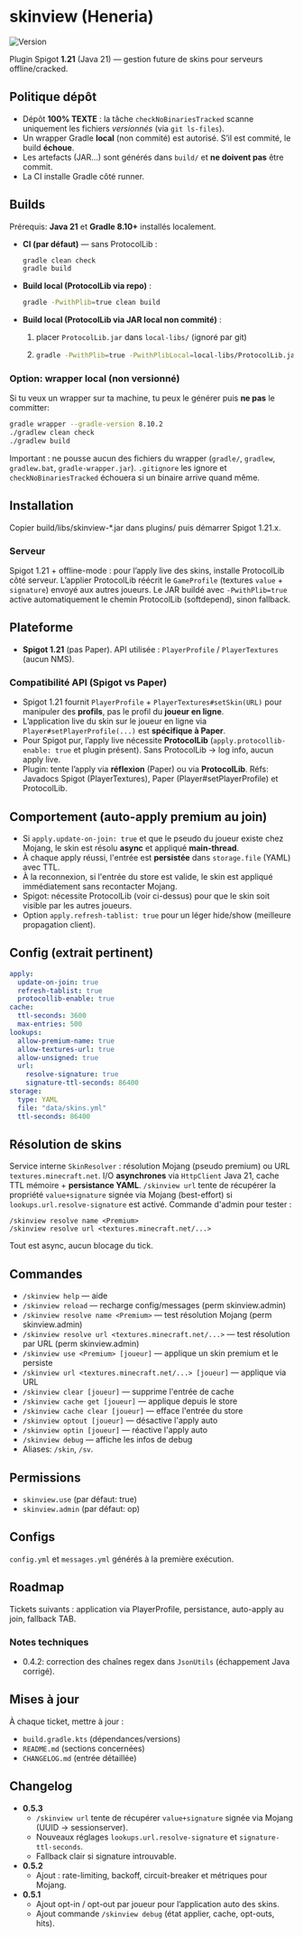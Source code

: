 # skinview (Heneria)

![Version](https://img.shields.io/badge/version-0.5.3-blue)

Plugin Spigot **1.21** (Java 21) — gestion future de skins pour serveurs offline/cracked.

## Politique dépôt
- Dépôt **100% TEXTE** : la tâche `checkNoBinariesTracked` scanne uniquement les fichiers *versionnés* (via `git ls-files`).
- Un wrapper Gradle **local** (non commité) est autorisé. S’il est commité, le build **échoue**.
- Les artefacts (JAR…) sont générés dans `build/` et **ne doivent pas** être commit.
- La CI installe Gradle côté runner.

## Builds
Prérequis: **Java 21** et **Gradle 8.10+** installés localement.

- **CI (par défaut)** — sans ProtocolLib :
  ```bash
  gradle clean check
  gradle build
  ```

- **Build local (ProtocolLib via repo)** :
  ```bash
  gradle -PwithPlib=true clean build
  ```

- **Build local (ProtocolLib via JAR local non commité)** :
  1. placer `ProtocolLib.jar` dans `local-libs/` (ignoré par git)
  2. ```bash
     gradle -PwithPlib=true -PwithPlibLocal=local-libs/ProtocolLib.jar clean build
     ```

### Option: wrapper local (non versionné)
Si tu veux un wrapper sur ta machine, tu peux le générer puis **ne pas** le committer:
```bash
gradle wrapper --gradle-version 8.10.2
./gradlew clean check
./gradlew build
```
Important : ne pousse aucun des fichiers du wrapper (`gradle/`, `gradlew`, `gradlew.bat`, `gradle-wrapper.jar`). `.gitignore` les ignore et `checkNoBinariesTracked` échouera si un binaire arrive quand même.

## Installation
Copier build/libs/skinview-*.jar dans plugins/ puis démarrer Spigot 1.21.x.

### Serveur
Spigot 1.21 + offline-mode : pour l’apply live des skins, installe ProtocolLib côté serveur.
L’applier ProtocolLib réécrit le `GameProfile` (textures `value` + `signature`) envoyé aux autres joueurs.
Le JAR buildé avec `-PwithPlib=true` active automatiquement le chemin ProtocolLib (softdepend), sinon fallback.

## Plateforme
- **Spigot 1.21** (pas Paper). API utilisée : `PlayerProfile` / `PlayerTextures` (aucun NMS).

### Compatibilité API (Spigot vs Paper)
- Spigot 1.21 fournit `PlayerProfile` + `PlayerTextures#setSkin(URL)` pour manipuler des **profils**, pas le profil du **joueur en ligne**.
- L’application live du skin sur le joueur en ligne via `Player#setPlayerProfile(...)` est **spécifique à Paper**.
- Pour Spigot pur, l’apply live nécessite **ProtocolLib** (`apply.protocollib-enable: true` et plugin présent). Sans ProtocolLib → log info, aucun apply live.
- Plugin: tente l’apply via **réflexion** (Paper) ou via **ProtocolLib**.
  Réfs: Javadocs Spigot (PlayerTextures), Paper (Player#setPlayerProfile) et ProtocolLib.

## Comportement (auto-apply premium au join)
- Si `apply.update-on-join: true` et que le pseudo du joueur existe chez Mojang,
  le skin est résolu **async** et appliqué **main-thread**.
- À chaque apply réussi, l'entrée est **persistée** dans `storage.file` (YAML) avec TTL.
- À la reconnexion, si l'entrée du store est valide, le skin est appliqué immédiatement sans recontacter Mojang.
- Spigot: nécessite ProtocolLib (voir ci-dessus) pour que le skin soit visible par les autres joueurs.
- Option `apply.refresh-tablist: true` pour un léger hide/show (meilleure propagation client).

## Config (extrait pertinent)
```yaml
apply:
  update-on-join: true
  refresh-tablist: true
  protocollib-enable: true
cache:
  ttl-seconds: 3600
  max-entries: 500
lookups:
  allow-premium-name: true
  allow-textures-url: true
  allow-unsigned: true
  url:
    resolve-signature: true
    signature-ttl-seconds: 86400
storage:
  type: YAML
  file: "data/skins.yml"
  ttl-seconds: 86400
```

## Résolution de skins
Service interne `SkinResolver` : résolution Mojang (pseudo premium) ou URL `textures.minecraft.net`.
I/O **asynchrones** via `HttpClient` Java 21, cache TTL mémoire + **persistance YAML**.
`/skinview url` tente de récupérer la propriété `value+signature` signée via Mojang (best-effort) si `lookups.url.resolve-signature` est activé.
Commande d'admin pour tester :

```
/skinview resolve name <Premium>
/skinview resolve url <textures.minecraft.net/...>
```

Tout est async, aucun blocage du tick.

## Commandes
- `/skinview help` — aide
- `/skinview reload` — recharge config/messages (perm skinview.admin)
- `/skinview resolve name <Premium>` — test résolution Mojang (perm skinview.admin)
- `/skinview resolve url <textures.minecraft.net/...>` — test résolution par URL (perm skinview.admin)
- `/skinview use <Premium> [joueur]` — applique un skin premium et le persiste
- `/skinview url <textures.minecraft.net/...> [joueur]` — applique via URL
- `/skinview clear [joueur]` — supprime l'entrée de cache
- `/skinview cache get [joueur]` — applique depuis le store
- `/skinview cache clear [joueur]` — efface l'entrée du store
- `/skinview optout [joueur]` — désactive l'apply auto
- `/skinview optin [joueur]` — réactive l'apply auto
- `/skinview debug` — affiche les infos de debug
- Aliases: `/skin`, `/sv`.

## Permissions
- `skinview.use` (par défaut: true)
- `skinview.admin` (par défaut: op)

## Configs
`config.yml` et `messages.yml` générés à la première exécution.

## Roadmap
Tickets suivants : application via PlayerProfile, persistance, auto-apply au join, fallback TAB.
### Notes techniques
- 0.4.2: correction des chaînes regex dans `JsonUtils` (échappement Java corrigé).

## Mises à jour
À chaque ticket, mettre à jour :
- `build.gradle.kts` (dépendances/versions)
- `README.md` (sections concernées)
- `CHANGELOG.md` (entrée détaillée)

## Changelog

- **0.5.3**
  - `/skinview url` tente de récupérer `value+signature` signée via Mojang (UUID → sessionserver).
  - Nouveaux réglages `lookups.url.resolve-signature` et `signature-ttl-seconds`.
  - Fallback clair si signature introuvable.
- **0.5.2**
  - Ajout : rate-limiting, backoff, circuit-breaker et métriques pour Mojang.
- **0.5.1**
  - Ajout opt-in / opt-out par joueur pour l’application auto des skins.
  - Ajout commande `/skinview debug` (état applier, cache, opt-outs, hits).
